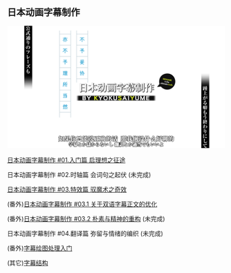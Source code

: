 ## 日本动画字幕制作

<img src="./%E6%97%A5%E6%9C%AC%E5%8A%A8%E7%94%BB%E5%AD%97%E5%B9%95%E5%88%B6%E4%BD%9C%20%20%2303.%E7%89%B9%E6%95%88%E7%AF%87%20%E9%A9%AD%E9%AD%94%E6%9C%AF%E4%B9%8B%E5%A5%87%E6%95%88/src/97b6ec4aa2dad998f49ec1e89aa46394.png" />

[日本动画字幕制作 #01.入门篇 启理想之征途](https://github.com/KyokuSai/fansubprologue/tree/main/%E6%97%A5%E6%9C%AC%E5%8A%A8%E7%94%BB%E5%AD%97%E5%B9%95%E5%88%B6%E4%BD%9C%20%20%2301.%E5%85%A5%E9%97%A8%E7%AF%87%20%E5%90%AF%E7%90%86%E6%83%B3%E4%B9%8B%E5%BE%81%E9%80%94)  

日本动画字幕制作 #02.时轴篇 会词句之起伏 (未完成)

[日本动画字幕制作 #03.特效篇 驭魔术之奇效](https://github.com/KyokuSai/fansubprologue/tree/main/%E6%97%A5%E6%9C%AC%E5%8A%A8%E7%94%BB%E5%AD%97%E5%B9%95%E5%88%B6%E4%BD%9C%20%20%2303.%E7%89%B9%E6%95%88%E7%AF%87%20%E9%A9%AD%E9%AD%94%E6%9C%AF%E4%B9%8B%E5%A5%87%E6%95%88)

(番外)[日本动画字幕制作 #03.1 关于双语字幕正文的优化](https://github.com/KyokuSai/fansubprologue/tree/main/%E6%97%A5%E6%9C%AC%E5%8A%A8%E7%94%BB%E5%AD%97%E5%B9%95%E5%88%B6%E4%BD%9C%20%20%2303.1%20%E5%85%B3%E4%BA%8E%E5%8F%8C%E8%AF%AD%E5%AD%97%E5%B9%95%E6%AD%A3%E6%96%87%E7%9A%84%E4%BC%98%E5%8C%96)

(番外)[日本动画字幕制作 #03.2 朴素与精神的重构](https://github.com/KyokuSai/fansubprologue/tree/main/%E6%97%A5%E6%9C%AC%E5%8A%A8%E7%94%BB%E5%AD%97%E5%B9%95%E5%88%B6%E4%BD%9C%20%20%2303.2%20%E6%9C%B4%E7%B4%A0%E4%B8%8E%E7%B2%BE%E7%A5%9E%E7%9A%84%E9%87%8D%E6%9E%84) (未完成)

日本动画字幕制作 #04.翻译篇 弥留与情绪的编织 (未完成)

(番外)[字幕绘图处理入门](https://github.com/KyokuSai/fansubprologue/tree/main/%E5%AD%97%E5%B9%95%E7%BB%98%E5%9B%BE%E5%A4%84%E7%90%86%E5%85%A5%E9%97%A8)

(其它)[字幕结构](https://github.com/KyokuSai/fansubprologue/blob/main/%E5%85%B6%E5%AE%83/%E5%AD%97%E5%B9%95%E7%BB%93%E6%9E%84.md)
